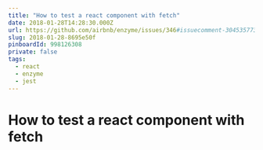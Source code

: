 ```yaml
---
title: "How to test a react component with fetch"
date: 2018-01-28T14:28:30.000Z
url: https://github.com/airbnb/enzyme/issues/346#issuecomment-304535773
slug: 2018-01-28-8695e50f
pinboardId: 998126308
private: false
tags:
  - react
  - enzyme
  - jest
---
```


# How to test a react component with fetch


